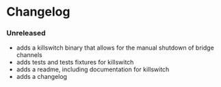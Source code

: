 # Changelog

### Unreleased

- adds a killswitch binary that allows for the manual shutdown of bridge channels 
- adds tests and tests fixtures for killswitch 
- adds a readme, including documentation for killswitch
- adds a changelog